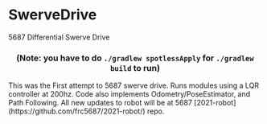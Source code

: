 # SwerveDrive
5687 Differential Swerve Drive
<h3 align="center">(Note: you have to do <code>./gradlew spotlessApply</code> for <code>./gradlew build</code> to run)</h3>
This was the First attempt to 5687 swerve drive. Runs modules using a LQR controller at 200hz. Code also implements Odometry/PoseEstimator, and Path Following. 
All new updates to robot will be at 5687 [2021-robot](https://github.com/frc5687/2021-robot/) repo.
